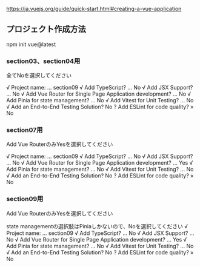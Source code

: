 https://ja.vuejs.org/guide/quick-start.html#creating-a-vue-application

## プロジェクト作成方法
npm init vue@latest

### section03、section04用
全てNoを選択してください

√ Project name: ... section09
√ Add TypeScript? ... No
√ Add JSX Support? ... No
√ Add Vue Router for Single Page Application development? ... No
√ Add Pinia for state management? ... No
√ Add Vitest for Unit Testing? ... No
√ Add an End-to-End Testing Solution? No
? Add ESLint for code quality? » No

### section07用
Add Vue RouterのみYesを選択してください

√ Project name: ... section09
√ Add TypeScript? ... No
√ Add JSX Support? ... No
√ Add Vue Router for Single Page Application development? ... Yes
√ Add Pinia for state management? ... No
√ Add Vitest for Unit Testing? ... No
√ Add an End-to-End Testing Solution? No
? Add ESLint for code quality? » No

### section09用
Add Vue RouterのみYesを選択してください

state managementの選択肢はPiniaしかないので、Noを選択してください
√ Project name: ... section09
√ Add TypeScript? ... No
√ Add JSX Support? ... No
√ Add Vue Router for Single Page Application development? ... Yes
√ Add Pinia for state management? ... No
√ Add Vitest for Unit Testing? ... No
√ Add an End-to-End Testing Solution? No
? Add ESLint for code quality? » No